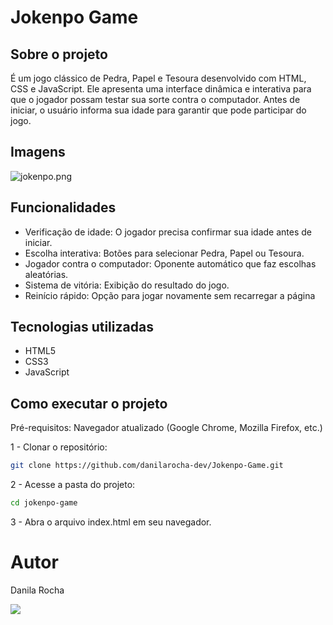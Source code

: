 # Jokenpo Game

## Sobre o projeto

É um jogo clássico de Pedra, Papel e Tesoura desenvolvido com HTML, CSS e JavaScript. Ele apresenta uma interface dinâmica e interativa para que o jogador possam testar sua sorte contra o computador. Antes de iniciar, o usuário informa sua idade para garantir que pode participar do jogo.

## Imagens

![jokenpo.png](https://i.postimg.cc/KzcjMm6r/jokenpo.png)

## Funcionalidades

- Verificação de idade: O jogador precisa confirmar sua idade antes de iniciar.
- Escolha interativa: Botões para selecionar Pedra, Papel ou Tesoura.
- Jogador contra o computador: Oponente automático que faz escolhas aleatórias.
- Sistema de vitória: Exibição do resultado do jogo.
- Reinício rápido: Opção para jogar novamente sem recarregar a página

## Tecnologias utilizadas

- HTML5
- CSS3
- JavaScript

## Como executar o projeto

Pré-requisitos: Navegador atualizado (Google Chrome, Mozilla Firefox, etc.)

  1 - Clonar o repositório: 
  
  ```bash 
  git clone https://github.com/danilarocha-dev/Jokenpo-Game.git
  ```
  
  2 - Acesse a pasta do projeto:
  
  
  ```bash 
  cd jokenpo-game
  ```

  3 - Abra o arquivo index.html em seu navegador.

  
# Autor

Danila Rocha

 <a href="https://www.linkedin.com/in/danila-rocha-gloria/" target="_blank"><img src="https://img.shields.io/badge/-LinkedIn-%230077B5?style=for-the-badge&logo=linkedin&logoColor=white" target="_blank"></a> 

